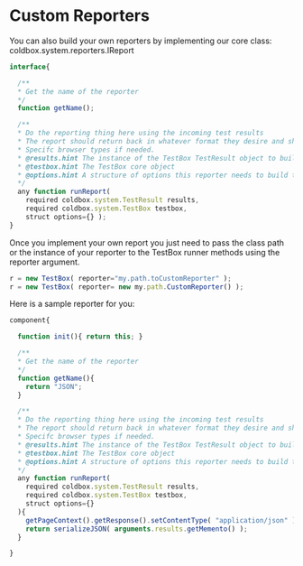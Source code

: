 # Custom Reporters

You can also build your own reporters by implementing our core class: coldbox.system.reporters.IReport

```javascript
interface{

  /**
  * Get the name of the reporter
  */
  function getName();

  /**
  * Do the reporting thing here using the incoming test results
  * The report should return back in whatever format they desire and should set any
  * Specifc browser types if needed.
  * @results.hint The instance of the TestBox TestResult object to build a report on
  * @testbox.hint The TestBox core object
  * @options.hint A structure of options this reporter needs to build the report with
  */
  any function runReport(
    required coldbox.system.TestResult results,
    required coldbox.system.TestBox testbox,
    struct options={} );
}
```

Once you implement your own report you just need to pass the class path or the instance of your reporter to the TestBox runner methods using the reporter argument.

```javascript
r = new TestBox( reporter="my.path.toCustomReporter" );
r = new TestBox( reporter= new my.path.CustomReporter() );
```

Here is a sample reporter for you:

```javascript
component{

  function init(){ return this; }

  /**
  * Get the name of the reporter
  */
  function getName(){
    return "JSON";
  }

  /**
  * Do the reporting thing here using the incoming test results
  * The report should return back in whatever format they desire and should set any
  * Specifc browser types if needed.
  * @results.hint The instance of the TestBox TestResult object to build a report on
  * @testbox.hint The TestBox core object
  * @options.hint A structure of options this reporter needs to build the report with
  */
  any function runReport(
    required coldbox.system.TestResult results,
    required coldbox.system.TestBox testbox,
    struct options={}
  ){
    getPageContext().getResponse().setContentType( "application/json" );
    return serializeJSON( arguments.results.getMemento() );
  }

}
```
